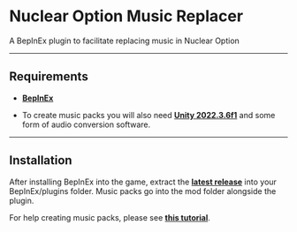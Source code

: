 # Nuclear Option Music Replacer

A BepInEx plugin to facilitate replacing music in Nuclear Option

---

## Requirements 

- **[BepInEx](https://github.com/BepInEx/BepInEx/releases)**

- To create music packs you will also need **[Unity 2022.3.6f1](https://unity.com/releases/editor/archive)** and some form of audio conversion software.

---

## Installation

After installing BepInEx into the game, extract the **[latest release](https://github.com/TruffleWolf/Nuclear-Option-Music-Replacer/releases/)** into your BepInEx/plugins folder.
Music packs go into the mod folder alongside the plugin. 

For help creating music packs, please see **[this tutorial](https://github.com/TruffleWolf/Nuclear-Option-Music-Replacer/blob/main/Documents/PackCreation.md)**.
